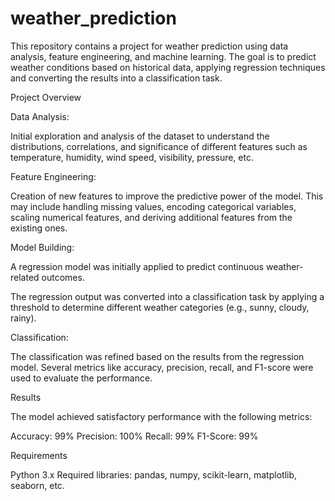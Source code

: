 # weather_prediction
This repository contains a project for weather prediction using data analysis, feature engineering, and machine learning. The goal is to predict weather conditions based on historical data, applying regression techniques and converting the results into a classification task.

Project Overview

Data Analysis:

Initial exploration and analysis of the dataset to understand the distributions, correlations, and significance of different features such as temperature, humidity, wind speed, visibility, pressure, etc.

Feature Engineering:

Creation of new features to improve the predictive power of the model. This may include handling missing values, encoding categorical variables, scaling numerical features, and deriving additional features from the existing ones.

Model Building:

A regression model was initially applied to predict continuous weather-related outcomes.

The regression output was converted into a classification task by applying a threshold to determine different weather categories (e.g., sunny, cloudy, rainy).

Classification:

The classification was refined based on the results from the regression model. Several metrics like accuracy, precision, recall, and F1-score were used to evaluate the performance.

Results

The model achieved satisfactory performance with the following metrics:

Accuracy: 99%
Precision: 100%
Recall: 99%
F1-Score: 99%

Requirements

Python 3.x
Required libraries: pandas, numpy, scikit-learn, matplotlib, seaborn, etc.
